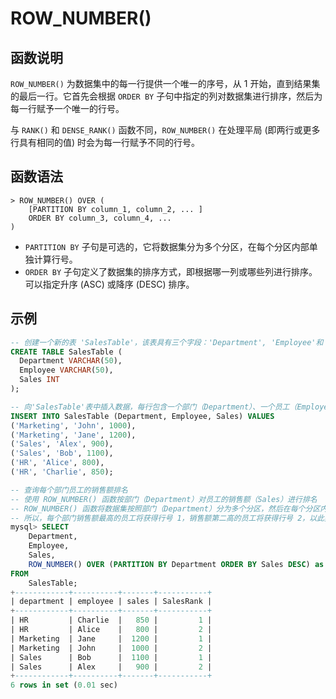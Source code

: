 # **ROW_NUMBER()**

## **函数说明**

`ROW_NUMBER()` 为数据集中的每一行提供一个唯一的序号，从 1 开始，直到结果集的最后一行。它首先会根据 `ORDER BY` 子句中指定的列对数据集进行排序，然后为每一行赋予一个唯一的行号。

与 `RANK()` 和 `DENSE_RANK()` 函数不同，`ROW_NUMBER()` 在处理平局 (即两行或更多行具有相同的值) 时会为每一行赋予不同的行号。

## **函数语法**

```
> ROW_NUMBER() OVER (
    [PARTITION BY column_1, column_2, ... ]
    ORDER BY column_3, column_4, ...
)
```

- `PARTITION BY` 子句是可选的，它将数据集分为多个分区，在每个分区内部单独计算行号。
- `ORDER BY` 子句定义了数据集的排序方式，即根据哪一列或哪些列进行排序。可以指定升序 (ASC) 或降序 (DESC) 排序。

## **示例**

```SQL
-- 创建一个新的表 'SalesTable'，该表具有三个字段：'Department', 'Employee'和 'Sales'
CREATE TABLE SalesTable (
  Department VARCHAR(50),
  Employee VARCHAR(50),
  Sales INT
);

-- 向'SalesTable'表中插入数据，每行包含一个部门（Department）、一个员工（Employee）和他们的销售额（Sales）
INSERT INTO SalesTable (Department, Employee, Sales) VALUES
('Marketing', 'John', 1000),
('Marketing', 'Jane', 1200),
('Sales', 'Alex', 900),
('Sales', 'Bob', 1100),
('HR', 'Alice', 800),
('HR', 'Charlie', 850);

-- 查询每个部门员工的销售额排名
-- 使用 ROW_NUMBER() 函数按部门（Department）对员工的销售额（Sales）进行排名
-- ROW_NUMBER() 函数将数据集按照部门（Department）分为多个分区，然后在每个分区内部按照销售额（Sales）的降序排列进行排序，并为每一行赋予一个唯一的行号（SalesRank）
-- 所以，每个部门销售额最高的员工将获得行号 1，销售额第二高的员工将获得行号 2，以此类推
mysql> SELECT
    Department,
    Employee,
    Sales,
    ROW_NUMBER() OVER (PARTITION BY Department ORDER BY Sales DESC) as SalesRank
FROM
    SalesTable;
+------------+----------+-------+-----------+
| department | employee | sales | SalesRank |
+------------+----------+-------+-----------+
| HR         | Charlie  |   850 |         1 |
| HR         | Alice    |   800 |         2 |
| Marketing  | Jane     |  1200 |         1 |
| Marketing  | John     |  1000 |         2 |
| Sales      | Bob      |  1100 |         1 |
| Sales      | Alex     |   900 |         2 |
+------------+----------+-------+-----------+
6 rows in set (0.01 sec)
```

